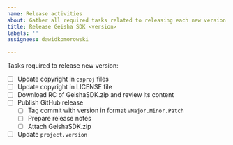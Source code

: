 ```yaml
---
name: Release activities
about: Gather all required tasks related to releasing each new version.
title: Release Geisha SDK <version>
labels: ''
assignees: dawidkomorowski

---
```


Tasks required to release new version:
- [ ] Update copyright in `csproj` files
- [ ] Update copyright in LICENSE file
- [ ] Download RC of GeishaSDK.zip and review its content
- [ ] Publish GitHub release
  - [ ] Tag commit with version in format `vMajor.Minor.Patch`
  - [ ] Prepare release notes
  - [ ] Attach GeishaSDK.zip
- [ ] Update `project.version`
